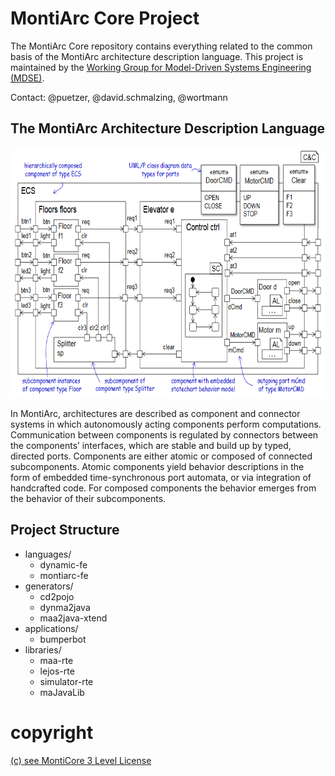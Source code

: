 <!-- (c) https://github.com/MontiCore/monticore -->
# MontiArc Core Project

The MontiArc Core repository contains everything related to the common basis of the MontiArc architecture description language. This project is maintained by the [Working Group for Model-Driven Systems Engineering (MDSE)][mdse].

Contact: @puetzer, @david.schmalzing, @wortmann

[se-rwth]: http://www.se-rwth.de
[mdse]:http://www.se-rwth.de/teams/mdse/

## The MontiArc Architecture Description Language

<img src="pics/elevatorExample.PNG" alt="drawing" height="400px"/>

In MontiArc, architectures are described as component and connector systems in which autonomously acting components perform computations. Communication between components is regulated by connectors between the components’ interfaces, which are stable and build up by typed, directed ports. Components are either atomic or composed of connected subcomponents. Atomic components yield behavior descriptions in the form of embedded time-synchronous port automata, or via integration of handcrafted code. For composed components the behavior emerges from the behavior of their subcomponents. 

## Project Structure

* languages/
  * dynamic-fe
  * montiarc-fe
* generators/
    * cd2pojo
    * dynma2java
    * maa2java-xtend
* applications/
    * bumperbot  
* libraries/
    * maa-rte
    * lejos-rte
    * simulator-rte
    * maJavaLib

# copyright

[(c) see MontiCore 3 Level License](https://github.com/MontiCore/monticore)


